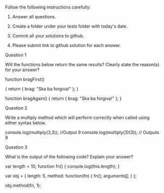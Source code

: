 Follow the following instructions carefully:

1. Answer all questions.

2. Create a folder under your tests folder with today's date.

3. Commit all your solutions to github.

4. Please submit link to github solution for each answer.

Question 1

Will the functions below return the same results? Clearly state the reason(s) for your answer?

function bragFirst()

{
  return {
      brag: "Ska ba forgiva!"
  };
}

function bragAgain()
{
  return
  {
      brag: "Ska ba forgiva!"
  };
}


Question 2

Write a multiply method which will perform correctly when called using either syntax below.

console.log(multiply(3,3));   //Output 9
console.log(multiply(3)(3));  // Outputs 9

Question 3

What is the output of the following code? Explain your answer?


var length = 10;
function fn() {
	console.log(this.length);
}

var obj = {
  length: 5,
  method: function(fn) {
    fn();
    arguments[0]();
  }
};

obj.method(fn, 1);

